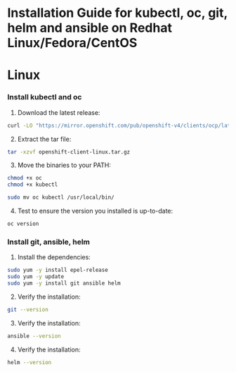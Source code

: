 Installation Guide for kubectl, oc, git, helm and ansible on Redhat Linux/Fedora/CentOS
===============================================================================

# Linux

### Install kubectl and oc
1. Download the latest release:
```sh
curl -LO "https://mirror.openshift.com/pub/openshift-v4/clients/ocp/latest/openshift-client-linux.tar.gz"
```

2. Extract the tar file:
```sh
tar -xzvf openshift-client-linux.tar.gz
```

3. Move the binaries to your PATH:
```sh
chmod +x oc 
chmod +x kubectl

sudo mv oc kubectl /usr/local/bin/
```

4. Test to ensure the version you installed is up-to-date:
```sh
oc version
```

### Install git, ansible, helm
1. Install the dependencies:
```sh
sudo yum -y install epel-release
sudo yum -y update
sudo yum -y install git ansible helm
```

2. Verify the installation:
```sh
git --version
```

3. Verify the installation:
```sh
ansible --version
```

4. Verify the installation:
```sh
helm --version
```
